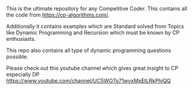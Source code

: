 This is the ultimate repository for any Competitive Coder. This contains all the code from https://cp-algorithms.com/.

Additionally it contains examples which are Standard solved from Topics like Dynamic Programming and Recursion which must be known by CP enthusiasts.

This repo also contains all type of dynamic programming questions possible.

Please check out this youtube channel which gives great insight to CP especially DP https://www.youtube.com/channel/UC5WO7o71wvxMxEtLRkPhiQQ
